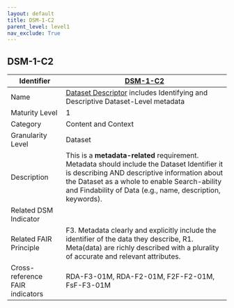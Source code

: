 ```yaml
---
layout: default
title: DSM-1-C2
parent_level: level1
nav_exclude: True
---
```


## DSM-1-C2

| Identifier | [DSM-1-C2](https://github.com/FAIRplus/Data-Maturity/blob/master/docs/_indicators/DSM-1-C2.md) |
| ---------- | ----------|
| Name | [Dataset Descriptor](https://fairplus.github.io/Data-Maturity/docs/Glossary/#dataset-descriptor) includes Identifying and Descriptive Dataset-Level metadata  |
| Maturity Level | 1 |
| Category | Content and Context |
| Granularity Level | Dataset |
| Description | This is a **metadata-related** requirement. Metadata should include the Dataset Identifier it is describing AND descriptive information about the Dataset as a whole to enable Search-ability and Findability of Data (e.g., name, description, keywords). |
| Related DSM Indicator | |
| Related FAIR Principle | F3. Metadata clearly and explicitly include the identifier of the data they describe, R1. Meta(data) are richly described with a plurality of accurate and relevant attributes. |
| Cross-reference FAIR indicators | RDA-F3-01M, RDA-F2-01M, F2F-F2-01M, FsF-F3-01M |
